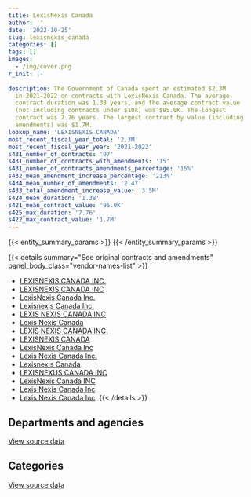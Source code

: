 ```yaml
---
title: LexisNexis Canada
author: ''
date: '2022-10-25'
slug: lexisnexis_canada
categories: []
tags: []
images:
  - /img/cover.png
r_init: |-
  
description: The Government of Canada spent an estimated $2.3M
  in 2021-2022 on contracts with LexisNexis Canada. The average
  contract duration was 1.38 years, and the average contract value
  (not including contracts under $10k) was $95.0K. The longest
  contract was 7.76 years. The largest contract by value (including
  amendments) was $1.7M.
lookup_name: 'LEXISNEXIS CANADA'
most_recent_fiscal_year_total: '2.3M'
most_recent_fiscal_year_year: '2021-2022'
s431_number_of_contracts: '97'
s431_number_of_contracts_with_amendments: '15'
s431_number_of_contracts_amendments_percentage: '15%'
s432_mean_amendment_increase_percentage: '213%'
s434_mean_number_of_amendments: '2.47'
s433_total_amendment_increase_value: '3.5M'
s424_mean_duration: '1.38'
s421_mean_contract_value: '95.0K'
s425_max_duration: '7.76'
s422_max_contract_value: '1.7M'
---
```


<script src="/rmarkdown-libs/htmlwidgets/htmlwidgets.js"></script>
<link href="/rmarkdown-libs/datatables-css/datatables-crosstalk.css" rel="stylesheet" />
<script src="/rmarkdown-libs/datatables-binding/datatables.js"></script>
<script src="/rmarkdown-libs/jquery/jquery-3.6.0.min.js"></script>
<link href="/rmarkdown-libs/dt-core-bootstrap/css/dataTables.bootstrap.min.css" rel="stylesheet" />
<link href="/rmarkdown-libs/dt-core-bootstrap/css/dataTables.bootstrap.extra.css" rel="stylesheet" />
<script src="/rmarkdown-libs/dt-core-bootstrap/js/jquery.dataTables.min.js"></script>
<script src="/rmarkdown-libs/dt-core-bootstrap/js/dataTables.bootstrap.min.js"></script>
<link href="/rmarkdown-libs/crosstalk/css/crosstalk.min.css" rel="stylesheet" />
<script src="/rmarkdown-libs/crosstalk/js/crosstalk.min.js"></script>
<script src="/rmarkdown-libs/htmlwidgets/htmlwidgets.js"></script>
<link href="/rmarkdown-libs/datatables-css/datatables-crosstalk.css" rel="stylesheet" />
<script src="/rmarkdown-libs/datatables-binding/datatables.js"></script>
<script src="/rmarkdown-libs/jquery/jquery-3.6.0.min.js"></script>
<link href="/rmarkdown-libs/dt-core-bootstrap/css/dataTables.bootstrap.min.css" rel="stylesheet" />
<link href="/rmarkdown-libs/dt-core-bootstrap/css/dataTables.bootstrap.extra.css" rel="stylesheet" />
<script src="/rmarkdown-libs/dt-core-bootstrap/js/jquery.dataTables.min.js"></script>
<script src="/rmarkdown-libs/dt-core-bootstrap/js/dataTables.bootstrap.min.js"></script>
<link href="/rmarkdown-libs/crosstalk/css/crosstalk.min.css" rel="stylesheet" />
<script src="/rmarkdown-libs/crosstalk/js/crosstalk.min.js"></script>

{{< entity_summary_params >}}
{{< /entity_summary_params >}}

{{< details summary="See original contracts and amendments" panel_body_class="vendor-names-list" >}}
- [LEXISNEXIS CANADA INC.](https://search.open.canada.ca/en/ct/?sort=contract_value_f%20desc&page=1&search_text=%22LEXISNEXIS%20CANADA%20INC.%22)
- [LEXISNEXIS CANADA INC](https://search.open.canada.ca/en/ct/?sort=contract_value_f%20desc&page=1&search_text=%22LEXISNEXIS%20CANADA%20INC%22)
- [LexisNexis Canada Inc.](https://search.open.canada.ca/en/ct/?sort=contract_value_f%20desc&page=1&search_text=%22LexisNexis%20Canada%20Inc.%22)
- [Lexisnexis Canada Inc.](https://search.open.canada.ca/en/ct/?sort=contract_value_f%20desc&page=1&search_text=%22Lexisnexis%20Canada%20Inc.%22)
- [LEXIS NEXIS CANADA INC](https://search.open.canada.ca/en/ct/?sort=contract_value_f%20desc&page=1&search_text=%22LEXIS%20NEXIS%20CANADA%20INC%22)
- [Lexis Nexis Canada](https://search.open.canada.ca/en/ct/?sort=contract_value_f%20desc&page=1&search_text=%22Lexis%20Nexis%20Canada%22)
- [LEXIS NEXIS CANADA INC.](https://search.open.canada.ca/en/ct/?sort=contract_value_f%20desc&page=1&search_text=%22LEXIS%20NEXIS%20CANADA%20INC.%22)
- [LEXISNEXIS CANADA](https://search.open.canada.ca/en/ct/?sort=contract_value_f%20desc&page=1&search_text=%22LEXISNEXIS%20CANADA%22)
- [LexisNexis Canada Inc](https://search.open.canada.ca/en/ct/?sort=contract_value_f%20desc&page=1&search_text=%22LexisNexis%20Canada%20Inc%22)
- [Lexis Nexis Canada Inc.](https://search.open.canada.ca/en/ct/?sort=contract_value_f%20desc&page=1&search_text=%22Lexis%20Nexis%20Canada%20Inc.%22)
- [Lexisnexis Canada](https://search.open.canada.ca/en/ct/?sort=contract_value_f%20desc&page=1&search_text=%22Lexisnexis%20Canada%22)
- [LEXISNEXUS CANADA INC](https://search.open.canada.ca/en/ct/?sort=contract_value_f%20desc&page=1&search_text=%22LEXISNEXUS%20CANADA%20INC%22)
- [LexisNexis Canada INC](https://search.open.canada.ca/en/ct/?sort=contract_value_f%20desc&page=1&search_text=%22LexisNexis%20Canada%20INC%22)
- [Lexis Nexis Canada Inc](https://search.open.canada.ca/en/ct/?sort=contract_value_f%20desc&page=1&search_text=%22Lexis%20Nexis%20Canada%20Inc%22)
- [Lexis Nexis Canada Inc,](https://search.open.canada.ca/en/ct/?sort=contract_value_f%20desc&page=1&search_text=%22Lexis%20Nexis%20Canada%20Inc%2c%22)
{{< /details >}}

## Departments and agencies

<div id="htmlwidget-1" style="width:100%;height:auto;" class="datatables html-widget"></div>
<script type="application/json" data-for="htmlwidget-1">{"x":{"style":"bootstrap","filter":"none","vertical":false,"data":[["<a href=\"/departments/atssc-scdata/\">Administrative Tribunals Support Service of Canada<\/a>","<a href=\"/departments/cas-satj/\">Courts Administration Service<\/a>","<a href=\"/departments/cbsa-asfc/\">Canada Border Services Agency<\/a>","<a href=\"/departments/chrc-ccdp/\">Canadian Human Rights Commission<\/a>","<a href=\"/departments/cra-arc/\">Canada Revenue Agency<\/a>","<a href=\"/departments/crtc/\">Canadian Radio-television and Telecommunications Commission<\/a>","<a href=\"/departments/cta-otc/\">Canadian Transportation Agency<\/a>","<a href=\"/departments/dnd-mdn/\">National Defence<\/a>","<a href=\"/departments/ec/\">Environment and Climate Change Canada<\/a>","<a href=\"/departments/hc-sc/\">Health Canada<\/a>","<a href=\"/departments/ic/\">Innovation, Science and Economic Development Canada<\/a>","<a href=\"/departments/irb-cisr/\">Immigration and Refugee Board of Canada<\/a>","<a href=\"/departments/jus/\">Department of Justice Canada<\/a>","<a href=\"/departments/oag-bvg/\">Office of the Auditor General of Canada<\/a>","<a href=\"/departments/oic-ci/\">Office of the Information Commissioner of Canada<\/a>","<a href=\"/departments/opc-cpvp/\">Office of the Privacy Commissioner of Canada<\/a>","<a href=\"/departments/pco-bcp/\">Privy Council Office<\/a>","<a href=\"/departments/pmprb-cepmb/\">Patented Medicine Prices Review Board Canada<\/a>","<a href=\"/departments/ppsc-sppc/\">Public Prosecution Service of Canada<\/a>","<a href=\"/departments/ps-sp/\">Public Safety Canada<\/a>","<a href=\"/departments/pwgsc-tpsgc/\">Public Services and Procurement Canada<\/a>"],[69498.39,null,112691.74,22706.22,120555,12231.04,9507.32,14976.8,null,5756.15,21013.53,null,883675.76,null,null,12231.04,null,null,169581.46,null,52598.66],[69688.8,46139.91,109965.59,22706.22,120904.72,12231.04,9533.37,22071.23,null,15479.81,null,null,917225.66,1674.58,null,13590.04,null,null,34129.57,null,63076.37],[69498.39,46013.85,122967.78,25892.82,122720.91,null,9802.77,1970.65,null,11043.85,null,14472,839648.8,8489.18,1734.69,19605.54,1120.16,null,250937.39,null,63010.37],[75515.64,49155,123651.81,29355.71,164213.19,null,9802.77,43559.18,4415.63,13881.82,12604.73,18630,1438581.21,22279.08,11116.76,18563.86,11681.67,1999.58,160739.19,9361.62,65571]],"container":"<table class=\"table table-striped table-hover row-border order-column display\">\n  <thead>\n    <tr>\n      <th>Department<\/th>\n      <th>2018-2019<\/th>\n      <th>2019-2020<\/th>\n      <th>2020-2021<\/th>\n      <th>2021-2022<\/th>\n    <\/tr>\n  <\/thead>\n<\/table>","options":{"order":[[4,"desc"]],"pageLength":10,"autoWidth":true,"columnDefs":[{"targets":1,"render":"function(data, type, row, meta) {\n    return type !== 'display' ? data : DTWidget.formatCurrency(data, \"$\", 2, 3, \",\", \".\", true, null);\n  }"},{"targets":2,"render":"function(data, type, row, meta) {\n    return type !== 'display' ? data : DTWidget.formatCurrency(data, \"$\", 2, 3, \",\", \".\", true, null);\n  }"},{"targets":3,"render":"function(data, type, row, meta) {\n    return type !== 'display' ? data : DTWidget.formatCurrency(data, \"$\", 2, 3, \",\", \".\", true, null);\n  }"},{"targets":4,"render":"function(data, type, row, meta) {\n    return type !== 'display' ? data : DTWidget.formatCurrency(data, \"$\", 2, 3, \",\", \".\", true, null);\n  }"},{"width":"16%","targets":[1,2,3,4]},{"className":"dt-right","targets":[1,2,3,4]}],"orderClasses":false}},"evals":["options.columnDefs.0.render","options.columnDefs.1.render","options.columnDefs.2.render","options.columnDefs.3.render"],"jsHooks":[]}</script>
<p class="text-right">
<a href="https://github.com/GoC-Spending/contracts-data/tree/main/data/out/vendors/lexisnexis_canada/summary_by_fiscal_year_by_department.csv" class="source-data-link btn btn-link">View source data</a>
</p>

## Categories

<div id="htmlwidget-2" style="width:100%;height:auto;" class="datatables html-widget"></div>
<script type="application/json" data-for="htmlwidget-2">{"x":{"style":"bootstrap","filter":"none","vertical":false,"data":[["<a href=\"/categories/office_management/\">Office management<\/a>","<a href=\"/categories/defence/\">Defence<\/a>","<a href=\"/categories/information_technology/\">Information technology<\/a>","<a href=\"/categories/human_capital/\">Human capital<\/a>"],[514499.82,12072.92,730460.73,249989.64],[322217.84,null,757484.66,378714.44],[287872.28,null,962618.36,358438.51],[34259.1,null,1721358.06,529062.28]],"container":"<table class=\"table table-striped table-hover row-border order-column display\">\n  <thead>\n    <tr>\n      <th>Category<\/th>\n      <th>2018-2019<\/th>\n      <th>2019-2020<\/th>\n      <th>2020-2021<\/th>\n      <th>2021-2022<\/th>\n    <\/tr>\n  <\/thead>\n<\/table>","options":{"order":[[4,"desc"]],"dom":"t","pageLength":30,"autoWidth":true,"columnDefs":[{"targets":1,"render":"function(data, type, row, meta) {\n    return type !== 'display' ? data : DTWidget.formatCurrency(data, \"$\", 2, 3, \",\", \".\", true, null);\n  }"},{"targets":2,"render":"function(data, type, row, meta) {\n    return type !== 'display' ? data : DTWidget.formatCurrency(data, \"$\", 2, 3, \",\", \".\", true, null);\n  }"},{"targets":3,"render":"function(data, type, row, meta) {\n    return type !== 'display' ? data : DTWidget.formatCurrency(data, \"$\", 2, 3, \",\", \".\", true, null);\n  }"},{"targets":4,"render":"function(data, type, row, meta) {\n    return type !== 'display' ? data : DTWidget.formatCurrency(data, \"$\", 2, 3, \",\", \".\", true, null);\n  }"},{"width":"16%","targets":[1,2,3,4]},{"className":"dt-right","targets":[1,2,3,4]}],"orderClasses":false,"lengthMenu":[10,25,30,50,100]}},"evals":["options.columnDefs.0.render","options.columnDefs.1.render","options.columnDefs.2.render","options.columnDefs.3.render"],"jsHooks":[]}</script>
<p class="text-right">
<a href="https://github.com/GoC-Spending/contracts-data/tree/main/data/out/vendors/lexisnexis_canada/summary_by_fiscal_year_by_category.csv" class="source-data-link btn btn-link">View source data</a>
</p>
